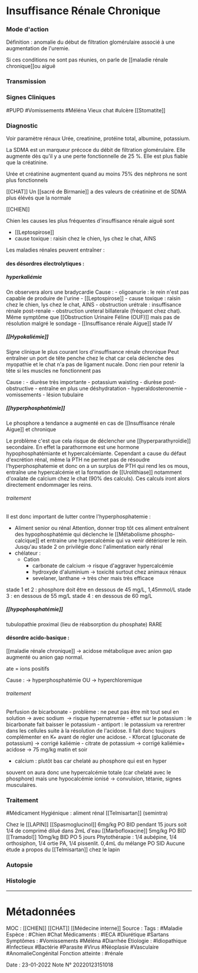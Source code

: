 # Insuffisance Rénale Chronique
### Mode d'action
Définition : anomalie du début de filtration glomérulaire associé à une augmentation de l'uremie.

Si ces conditions ne sont pas réunies, on parle de [[maladie rénale chronique]]ou aiguë 
### Transmission
### Signes Cliniques 
#PUPD
#Vomissements 
#Méléna 
Vieux chat 
#ulcère 
[[Stomatite]]

### Diagnostic
Voir paramètre rénaux 
Urée, creatinine, protéine total, albumine, potassium.

La SDMA est un marqueur précoce du débit de filtration glomérulaire. Elle augmente dès qu'il y a une perte fonctionnelle de 25 %. Elle est plus fiable que la créatinine.

Urée et créatinine augmentent quand au moins 75% des néphrons ne sont plus fonctionnels

[[CHAT]]
Un [[sacré de Birmanie]] a des valeurs de créatinine et de SDMA plus élévés que la normale

[[CHIEN]]

Chien les causes les plus fréquentes d'insuffisance rénale aiguë sont 
- [[Leptospirose]]
- cause toxique : raisin chez le chien, lys chez le chat, AINS

Les maladies rénales peuvent entraîner :

#### des désordres électrolytiques :
##### hyperkaliémie 
On observera alors une bradycardie 
Cause :
	- oligoanurie : le rein n'est pas capable de produire de l'urine 
		- [[Leptospirose]]
		- cause toxique : raisin chez le chien, lys chez le chat, AINS
	- obstruction urétrale : insuffisance rénale post-renale 
	- obstruction ureteral billaterale (fréquent chez chat). Même symptôme que [[Obstruction Urinaire Féline (OUF)]] mais pas de résolution malgré le sondage
	- [[Insuffisance rénale Aigue]] stade IV

##### [[Hypokaliémie]]  
Signe clinique le plus courant lors d'insuffisance rénale chronique 
Peut entraîner un port de tête penche chez le chat car cela déclenche des myopathie et le chat n'a pas de ligament nucale. Donc rien pour retenir la tête si les muscles ne fonctionnent pas 

Cause :
	- diurèse très importante 
		- potassium waisting 
		- diurèse post-obstructive 
			- entraîne en plus une déshydratation 
	- hyperaldosteronemie
	- vomissements
	- lésion tubulaire

##### [[hyperphosphatémie]]
Le phosphore a tendance a augmenté en cas de [[Insuffisance rénale Aigue]] et chronique 

Le problème c'est que cela risque de déclencher une [[hyperparathyroïdie]] secondaire. En effet la parathormone est une hormone hypophosphatémiante et hypercalcémiante. Cependant a cause du défaut d'excrétion rénal, même la PTH ne permet pas de résoudre l'hyperphosphatemie et donc on a un surplus de PTH qui rend les os mous, entraîne une hypercalcémie et la formation de [[Urolithiase]] notamment d'oxalate de calcium chez le chat (90% des calculs). Ces calculs iront alors directement endommager les reins.

###### traitement
Il est donc important de lutter contre l'hyperphosphatemie :
- Aliment senior ou rénal
	Attention, donner trop tôt ces aliment entraînent des hypophosphatémie qui déclenche le [[Métabolisme phospho-calcique]] et entraine une hypercalcémie qui va venir détériorer le rein. Jusqu'au stade 2 on privilégie donc l'alimentation early rénal 
- chélateur :
	- Cation 
		- carbonate de calcium -> risque d'aggraver hypercalcémie 
		- hydroxyde d'aluminium -> toxicité surtout chez animaux rénaux
		- sevelaner, lanthane -> très cher mais très efficace 

stade 1 et 2 : phosphore doit être en dessous de 45 mg/L, 1,45mmol/L
stade 3 : en dessous de 55 mg/L
stade 4 : en dessous de 60 mg/L


##### [[hypophosphatémie]] 
tubulopathie proximal (lieu de réabsorption du phosphate) RARE



#### désordre acido-basique : 

[[maladie rénale chronique]] -> acidose métabolique avec anion gap augmenté ou anion gap normal.

ate = ions positifs

Cause :
-> hyperphosphatémie OU
-> hyperchloremique 

###### traitement 
Perfusion de bicarbonate 
	- problème : ne peut pas être mit tout seul en solution -> avec sodium  -> risque hypernatremie 
	- effet sur le potassium : le bicarbonate fait baisser le potassium
		- antiport : le potassium va rerentrer dans les cellules suite à la résolution de l'acidose. Il fait donc toujours complémenter en K+ avant de régler une acidose.
			- Kforcat (gluconate de potassium) -> corrigé kaliémie
			- citrate de potassium -> corrigé kaliémie+ acidose -> 75 mg/kg matin et soir 

- calcium : plutôt bas car chelaté au phosphore qui est en hyper 

souvent on aura donc une hypercalcémie totale (car chelaté avec le phosphore) mais une hypocalcémie ionisé -> convulsion, tétanie, signes musculaires.

### Traitement
#Médicament 
Hygiénique : aliment rénal
[[Telmisartan]] (semintra)

Chez le [[LAPIN]]
[[Spasmoglucinol]] 6mg/kg PO BID pendant 15 jours  soit 1/4 de comprimé dilué dans 2mL d'eau 
[[Marbofloxacine]] 5mg/kg PO BID
[[Tramadol]] 10mg/kg BID PO 5 jours
Phytothérapie : 1/4 aubépine, 1/4 orthosiphon, 1/4 ortie PA, 1/4 pissenlit. 0,4mL du mélange PO SID
Aucune étude a propos du [[Telmisartan]] chez le lapin

### Autopsie
### Histologie

***

# Métadonnées
MOC : [[CHIEN]] [[CHAT]] [[Médecine interne]]
Source :
Tags : #Maladie 
	Espèce : #Chien  #Chat 
	Médicaments : #IECA #Diurétique #Sartans
	Symptômes :  #Vomissements #Méléna #Diarrhée 
	Etiologie : #Idiopathique #Infectieux #Bactérie #Parasite #Virus #Néoplasie  #Vasculaire #AnomalieCongénital 
	Fonction atteinte : #rénale 
	
Date : 23-01-2022
Note N° 20220123151018
